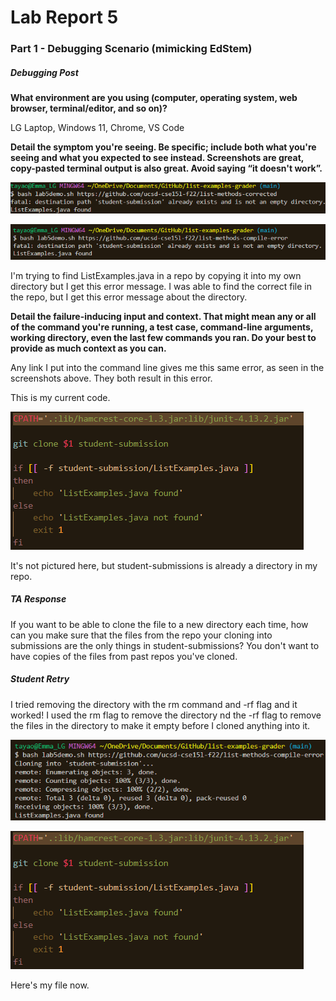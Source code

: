 # Lab Report 5

### Part 1 - Debugging Scenario (mimicking EdStem)

##### Debugging Post 
**What environment are you using (computer, operating system, web browser, terminal/editor, and so on)?**

LG Laptop, Windows 11, Chrome, VS Code

**Detail the symptom you're seeing. Be specific; include both what you're seeing and what you expected to see instead. Screenshots are great, copy-pasted terminal output is also great. Avoid saying “it doesn't work”.**

![Image](pics/failure1.png)

![Image](pics/failure2.png)



I'm trying to find ListExamples.java in a repo by copying it into my own directory but I get this error message. I was able to find the correct file in the repo, but I get this error message about the directory.

**Detail the failure-inducing input and context. That might mean any or all of the command you're running, a test case, command-line arguments, working directory, even the last few commands you ran. Do your best to provide as much context as you can.**

Any link I put into the command line gives me this same error, as seen in the screenshots above. They both result in this error. 

This is my current code.

![Image](pics/ogCode.png)

It's not pictured here, but student-submissions is already a directory in my repo. 

##### TA Response

If you want to be able to clone the file to a new directory each time, how can you make sure that the files from the repo your cloning into submissions are the only things in student-submissions? You don't want to have copies of the files from past repos you've cloned.

##### Student Retry

I tried removing the directory with the rm command and -rf flag and it worked! I used the rm flag to remove the directory nd the -rf flag to remove the files in the directory to make it empty before I cloned anything into it.

![Image](pics/retry.png)

![Image](pics/ogCode.png)

Here's my file now.






